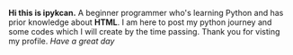 **Hi this is ipykcan.** A beginner programmer who's learning Python and has prior knowledge about **HTML**.
I am here to post my python journey and some codes which I will create by the time passing.
Thank you for visting my profile.
*Have a great day*
